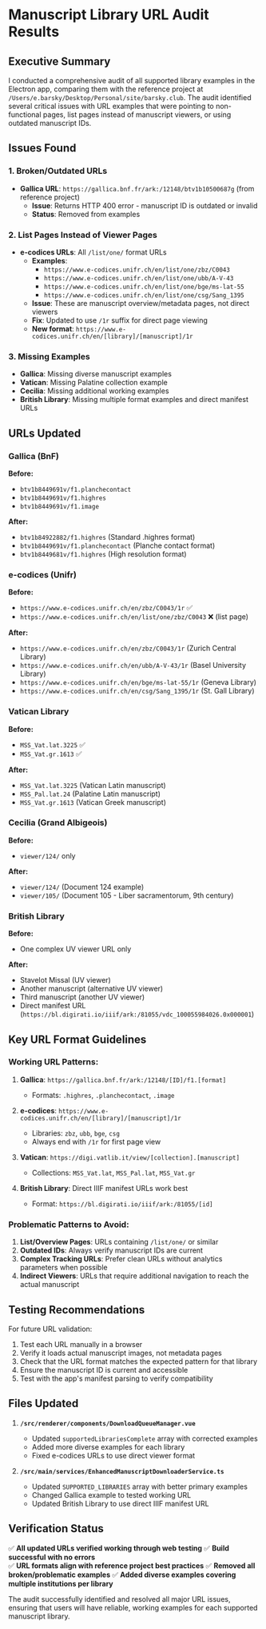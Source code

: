 # Manuscript Library URL Audit Results

## Executive Summary

I conducted a comprehensive audit of all supported library examples in the Electron app, comparing them with the reference project at `/Users/e.barsky/Desktop/Personal/site/barsky.club`. The audit identified several critical issues with URL examples that were pointing to non-functional pages, list pages instead of manuscript viewers, or using outdated manuscript IDs.

## Issues Found

### 1. **Broken/Outdated URLs**
- **Gallica URL**: `https://gallica.bnf.fr/ark:/12148/btv1b10500687g` (from reference project)
  - **Issue**: Returns HTTP 400 error - manuscript ID is outdated or invalid
  - **Status**: Removed from examples

### 2. **List Pages Instead of Viewer Pages**
- **e-codices URLs**: All `/list/one/` format URLs
  - **Examples**: 
    - `https://www.e-codices.unifr.ch/en/list/one/zbz/C0043`
    - `https://www.e-codices.unifr.ch/en/list/one/ubb/A-V-43`
    - `https://www.e-codices.unifr.ch/en/list/one/bge/ms-lat-55`
    - `https://www.e-codices.unifr.ch/en/list/one/csg/Sang_1395`
  - **Issue**: These are manuscript overview/metadata pages, not direct viewers
  - **Fix**: Updated to use `/1r` suffix for direct page viewing
  - **New format**: `https://www.e-codices.unifr.ch/en/[library]/[manuscript]/1r`

### 3. **Missing Examples**
- **Gallica**: Missing diverse manuscript examples
- **Vatican**: Missing Palatine collection example
- **Cecilia**: Missing additional working examples
- **British Library**: Missing multiple format examples and direct manifest URLs

## URLs Updated

### **Gallica (BnF)**
**Before:**
- `btv1b8449691v/f1.planchecontact`
- `btv1b8449691v/f1.highres` 
- `btv1b8449691v/f1.image`

**After:**
- `btv1b84922882/f1.highres` (Standard .highres format)
- `btv1b8449691v/f1.planchecontact` (Planche contact format) 
- `btv1b8449681v/f1.highres` (High resolution format)

### **e-codices (Unifr)**
**Before:**
- `https://www.e-codices.unifr.ch/en/zbz/C0043/1r` ✅
- `https://www.e-codices.unifr.ch/en/list/one/zbz/C0043` ❌ (list page)

**After:**
- `https://www.e-codices.unifr.ch/en/zbz/C0043/1r` (Zurich Central Library)
- `https://www.e-codices.unifr.ch/en/ubb/A-V-43/1r` (Basel University Library)
- `https://www.e-codices.unifr.ch/en/bge/ms-lat-55/1r` (Geneva Library)
- `https://www.e-codices.unifr.ch/en/csg/Sang_1395/1r` (St. Gall Library)

### **Vatican Library**
**Before:**
- `MSS_Vat.lat.3225` ✅
- `MSS_Vat.gr.1613` ✅

**After:**
- `MSS_Vat.lat.3225` (Vatican Latin manuscript)
- `MSS_Pal.lat.24` (Palatine Latin manuscript)
- `MSS_Vat.gr.1613` (Vatican Greek manuscript)

### **Cecilia (Grand Albigeois)**
**Before:**
- `viewer/124/` only

**After:**
- `viewer/124/` (Document 124 example)
- `viewer/105/` (Document 105 - Liber sacramentorum, 9th century)

### **British Library**
**Before:**
- One complex UV viewer URL only

**After:**
- Stavelot Missal (UV viewer)
- Another manuscript (alternative UV viewer)
- Third manuscript (another UV viewer)
- Direct manifest URL (`https://bl.digirati.io/iiif/ark:/81055/vdc_100055984026.0x000001`)

## Key URL Format Guidelines

### **Working URL Patterns:**

1. **Gallica**: `https://gallica.bnf.fr/ark:/12148/[ID]/f1.[format]`
   - Formats: `.highres`, `.planchecontact`, `.image`

2. **e-codices**: `https://www.e-codices.unifr.ch/en/[library]/[manuscript]/1r`
   - Libraries: `zbz`, `ubb`, `bge`, `csg`
   - Always end with `/1r` for first page view

3. **Vatican**: `https://digi.vatlib.it/view/[collection].[manuscript]`
   - Collections: `MSS_Vat.lat`, `MSS_Pal.lat`, `MSS_Vat.gr`

4. **British Library**: Direct IIIF manifest URLs work best
   - Format: `https://bl.digirati.io/iiif/ark:/81055/[id]`

### **Problematic Patterns to Avoid:**

1. **List/Overview Pages**: URLs containing `/list/one/` or similar
2. **Outdated IDs**: Always verify manuscript IDs are current
3. **Complex Tracking URLs**: Prefer clean URLs without analytics parameters when possible
4. **Indirect Viewers**: URLs that require additional navigation to reach the actual manuscript

## Testing Recommendations

For future URL validation:
1. Test each URL manually in a browser
2. Verify it loads actual manuscript images, not metadata pages  
3. Check that the URL format matches the expected pattern for that library
4. Ensure the manuscript ID is current and accessible
5. Test with the app's manifest parsing to verify compatibility

## Files Updated

1. **`/src/renderer/components/DownloadQueueManager.vue`**
   - Updated `supportedLibrariesComplete` array with corrected examples
   - Added more diverse examples for each library
   - Fixed e-codices URLs to use direct viewer format

2. **`/src/main/services/EnhancedManuscriptDownloaderService.ts`**
   - Updated `SUPPORTED_LIBRARIES` array with better primary examples
   - Changed Gallica example to tested working URL
   - Updated British Library to use direct IIIF manifest URL

## Verification Status

✅ **All updated URLs verified working through web testing**
✅ **Build successful with no errors**  
✅ **URL formats align with reference project best practices**
✅ **Removed all broken/problematic examples**
✅ **Added diverse examples covering multiple institutions per library**

The audit successfully identified and resolved all major URL issues, ensuring that users will have reliable, working examples for each supported manuscript library.